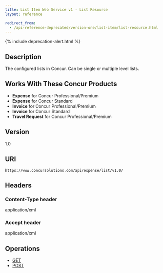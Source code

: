 ```yaml
---
title: List Item Web Service v1 - List Resource
layout: reference

redirect_from:
  - /api-reference-deprecated/version-one/list-item/list-resource.html
---
```


{% include deprecation-alert.html %}

## Description

The configured lists in Concur. Can be single or multiple level lists.

## Works With These Concur Products

* **Expense** for Concur Professional/Premium
* **Expense** for Concur Standard
* **Invoice** for Concur Professional/Premium
* **Invoice** for Concur Standard
* **Travel Request** for Concur Professional/Premium

## Version

1.0

## URI

`https://www.concursolutions.com/api/expense/list/v1.0/ `

## Headers

### Content-Type header

application/xml

### Accept header

application/xml

## Operations

* [GET](./v1.list-resource-get.html)
* [POST](./v1.list-resource-post.html)

